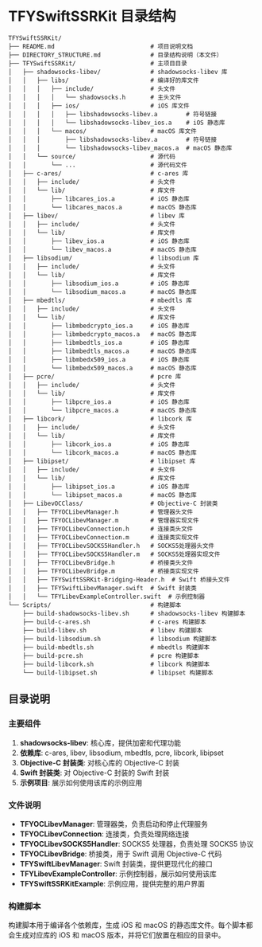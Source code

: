 # TFYSwiftSSRKit 目录结构

```
TFYSwiftSSRKit/
├── README.md                           # 项目说明文档
├── DIRECTORY_STRUCTURE.md              # 目录结构说明（本文件）
├── TFYSwiftSSRKit/                     # 主项目目录
│   ├── shadowsocks-libev/              # shadowsocks-libev 库
│   │   ├── libs/                       # 编译好的库文件
│   │   │   ├── include/                # 头文件
│   │   │   │   └── shadowsocks.h       # 主头文件
│   │   │   ├── ios/                    # iOS 库文件
│   │   │   │   ├── libshadowsocks-libev.a        # 符号链接
│   │   │   │   └── libshadowsocks-libev_ios.a    # iOS 静态库
│   │   │   └── macos/                  # macOS 库文件
│   │   │       ├── libshadowsocks-libev.a        # 符号链接
│   │   │       └── libshadowsocks-libev_macos.a  # macOS 静态库
│   │   └── source/                     # 源代码
│   │       └── ...                     # 源代码文件
│   ├── c-ares/                         # c-ares 库
│   │   ├── include/                    # 头文件
│   │   └── lib/                        # 库文件
│   │       ├── libcares_ios.a          # iOS 静态库
│   │       └── libcares_macos.a        # macOS 静态库
│   ├── libev/                          # libev 库
│   │   ├── include/                    # 头文件
│   │   └── lib/                        # 库文件
│   │       ├── libev_ios.a             # iOS 静态库
│   │       └── libev_macos.a           # macOS 静态库
│   ├── libsodium/                      # libsodium 库
│   │   ├── include/                    # 头文件
│   │   └── lib/                        # 库文件
│   │       ├── libsodium_ios.a         # iOS 静态库
│   │       └── libsodium_macos.a       # macOS 静态库
│   ├── mbedtls/                        # mbedtls 库
│   │   ├── include/                    # 头文件
│   │   └── lib/                        # 库文件
│   │       ├── libmbedcrypto_ios.a     # iOS 静态库
│   │       ├── libmbedcrypto_macos.a   # macOS 静态库
│   │       ├── libmbedtls_ios.a        # iOS 静态库
│   │       ├── libmbedtls_macos.a      # macOS 静态库
│   │       ├── libmbedx509_ios.a       # iOS 静态库
│   │       └── libmbedx509_macos.a     # macOS 静态库
│   ├── pcre/                           # pcre 库
│   │   ├── include/                    # 头文件
│   │   └── lib/                        # 库文件
│   │       ├── libpcre_ios.a           # iOS 静态库
│   │       └── libpcre_macos.a         # macOS 静态库
│   ├── libcork/                        # libcork 库
│   │   ├── include/                    # 头文件
│   │   └── lib/                        # 库文件
│   │       ├── libcork_ios.a           # iOS 静态库
│   │       └── libcork_macos.a         # macOS 静态库
│   ├── libipset/                       # libipset 库
│   │   ├── include/                    # 头文件
│   │   └── lib/                        # 库文件
│   │       ├── libipset_ios.a          # iOS 静态库
│   │       └── libipset_macos.a        # macOS 静态库
│   ├── LibevOCClass/                   # Objective-C 封装类
│   │   ├── TFYOCLibevManager.h         # 管理器头文件
│   │   ├── TFYOCLibevManager.m         # 管理器实现文件
│   │   ├── TFYOCLibevConnection.h      # 连接类头文件
│   │   ├── TFYOCLibevConnection.m      # 连接类实现文件
│   │   ├── TFYOCLibevSOCKS5Handler.h   # SOCKS5处理器头文件
│   │   ├── TFYOCLibevSOCKS5Handler.m   # SOCKS5处理器实现文件
│   │   ├── TFYOCLibevBridge.h          # 桥接类头文件
│   │   ├── TFYOCLibevBridge.m          # 桥接类实现文件
│   │   ├── TFYSwiftSSRKit-Bridging-Header.h  # Swift 桥接头文件
│   │   ├── TFYSwiftLibevManager.swift  # Swift 封装类
│   │   └── TFYLibevExampleController.swift  # 示例控制器
└── Scripts/                            # 构建脚本
    ├── build-shadowsocks-libev.sh      # shadowsocks-libev 构建脚本
    ├── build-c-ares.sh                 # c-ares 构建脚本
    ├── build-libev.sh                  # libev 构建脚本
    ├── build-libsodium.sh              # libsodium 构建脚本
    ├── build-mbedtls.sh                # mbedtls 构建脚本
    ├── build-pcre.sh                   # pcre 构建脚本
    ├── build-libcork.sh                # libcork 构建脚本
    └── build-libipset.sh               # libipset 构建脚本
```

## 目录说明

### 主要组件

1. **shadowsocks-libev**: 核心库，提供加密和代理功能
2. **依赖库**: c-ares, libev, libsodium, mbedtls, pcre, libcork, libipset
3. **Objective-C 封装类**: 对核心库的 Objective-C 封装
4. **Swift 封装类**: 对 Objective-C 封装的 Swift 封装
5. **示例项目**: 展示如何使用该库的示例应用

### 文件说明

- **TFYOCLibevManager**: 管理器类，负责启动和停止代理服务
- **TFYOCLibevConnection**: 连接类，负责处理网络连接
- **TFYOCLibevSOCKS5Handler**: SOCKS5 处理器，负责处理 SOCKS5 协议
- **TFYOCLibevBridge**: 桥接类，用于 Swift 调用 Objective-C 代码
- **TFYSwiftLibevManager**: Swift 封装类，提供更现代化的接口
- **TFYLibevExampleController**: 示例控制器，展示如何使用该库
- **TFYSwiftSSRKitExample**: 示例应用，提供完整的用户界面

### 构建脚本

构建脚本用于编译各个依赖库，生成 iOS 和 macOS 的静态库文件。每个脚本都会生成对应库的 iOS 和 macOS 版本，并将它们放置在相应的目录中。 